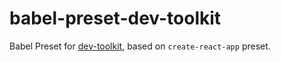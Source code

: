 # babel-preset-dev-toolkit

Babel Preset for [dev-toolkit](https://github.com/stoikerty/dev-toolkit), based on `create-react-app` preset.
